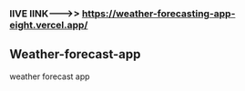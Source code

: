 ### lIVE lINK--->>   https://weather-forecasting-app-eight.vercel.app/

## Weather-forecast-app
weather forecast app
